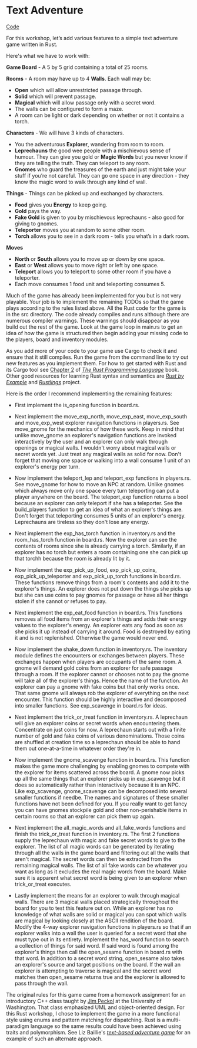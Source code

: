 # Text Adventure

[Code](https://github.com/rust-community/rustbridge/tree/master/workshops/src/textadventure)

For this workshop, let’s add various features to a simple text adventure game written in Rust.

Here's what we have to work with:

**Game Board** - A 5 by 5 grid containing a total of 25 rooms. 

**Rooms** - A room may have up to 4 **Walls**. Each wall may be:
+ **Open** which will allow unrestricted passage through.
+ **Solid** which will prevent passage.
+ **Magical** which will allow passage only with a secret word.
+ The walls can be configured to form a maze.
+ A room can be light or dark depending on whether or not it contains a torch.
 
**Characters** - We will have 3 kinds of characters.
+ You the adventurous **Explorer**, wandering from room to room.
+ **Leprechauns** the good wee people with a mischievous sense of humour. They can give you gold or **Magic Words** but you never know if they are telling the truth. They can teleport to any room.
+ **Gnomes** who guard the treasures of the earth and just might take your stuff if you’re not careful. They can go one space in any direction - they know the magic word to walk through any kind of wall. 
 
**Things** - Things can be picked up and exchanged by characters.
+ **Food** gives you **Energy** to keep going.
+ **Gold** pays the way.
+ **Fake Gold** is given to you by mischievous leprechauns - also good for giving to gnomes.
+ **Teleporter** moves you at random to some other room.
+ **Torch** allows you to see in a dark room - tells you what’s in a dark room. 
 
**Moves**
+ **North** or **South** allows you to move up or down by one space.
+ **East** or **West** allows you to move right or left by one space.
+ **Teleport** allows you to teleport to some other room if you have a teleporter. 
+ Each move consumes 1 food unit and teleporting consumes 5. 

Much of the game has already been implemented for you but is not very playable.  Your job is to implement the remaining TODOs so that the game plays according to the rules listed above.  All the Rust code for the game is in the src directory.  The code already compiles and runs although there are numerous compiler warnings.  These warnings should disappear as you build out the rest of the game.  Look at the game loop in main.rs to get an idea of how the game is structured then begin adding your missing code to the players, board and inventory modules.

As you add more of your code to your game use Cargo to check it and ensure that it still compiles. Run the game from the command line to try out new features as you implement them. For how to get started with Rust and its Cargo tool see [Chapter 2](http://rust-lang.github.io/book/second-edition/ch02-00-guessing-game-tutorial.html) of [*The Rust Programming Language*](http://rust-lang.github.io/book/second-edition) book.  Other good resources for learning Rust syntax and semantics are [*Rust by Example*](http://rustbyexample.com) and [*Rustlings*](https://github.com/carols10cents/rustlings) project.

Here is the order I recommend implementing the remaining features:

+ First implement the is_opening function in board.rs.

+ Next implement the move_exp_north, move_exp_east, move_exp_south and move_exp_west explorer navigation functions in players.rs.  See move_gnome for the mechanics of how these work.  Keep in mind that unlike move_gnome an explorer's navigation functions are invoked interactively by the user and an explorer can only walk through openings or magical walls.  I wouldn't worry about magical walls or secret words yet.  Just treat any magical walls as solid for now.  Don't forget that moving one space or walking into a wall consume 1 unit of an explorer's energy per turn.

+ Now implement the teleport_lep and teleport_exp functions in players.rs.  See move_gnome for how to move an NPC at random.  Unlike gnomes which always move only one space every turn teleporting can put a player anywhere on the board.  The teleport_exp function returns a bool because an explorer can only teleport if she has a teleporter.  See the build_players function to get an idea of what an explorer's things are.  Don't forget that teleporting consumes 5 units of an explorer's energy.  Leprechauns are tireless so they don't lose any energy.

+ Next implement the exp_has_torch function in inventory.rs and the room_has_torch function in board.rs.  Now the explorer can see the contents of rooms since she is already carrying a torch.  Similarly, if an explorer has no torch but enters a room containing one she can pick up that torchh because the room is already lit by it.

+ Now implement the exp_pick_up_food, exp_pick_up_coins, exp_pick_up_teleporter and exp_pick_up_torch functions in board.rs.  These functions remove things from a room's contents and add it to the explorer's things.  An explorer does not put down the things she picks up but she can use coins to pay gnomes for passage or have all her things stolen if she cannot or refuses to pay.

+ Next implement the exp_eat_food function in board.rs.  This functions removes all food items from an explorer's things and adds their energy values to the explorer's energy.  An explorer eats any food as soon as she picks it up instead of carrying it around.  Food is destroyed by eating it and is not replenished.  Otherwise the game would never end.

+ Now implement the shake_down function in inventory.rs.  The inventory module defines the encounters or exchanges between players.  These exchanges happen when players are occupants of the same room.  A gnome will demand gold coins from an explorer for safe passage through a room.  If the explorer cannot or chooses not to pay the gnome will take all of the explorer's things.  Hence the name of the function.  An explorer can pay a gnome with fake coins but that only works once.  That same gnome will always rob the explorer of everything on the next encounter.  This function should be highly interactive and decomposed into smaller functions.  See exp_scavenge in board.rs for ideas.

+ Next implement the trick_or_treat function in inventory.rs.  A leprechaun will give an explorer coins or secret words when encountering them.  Concentrate on just coins for now.  A leprechaun starts out with a finite number of gold and fake coins of various denominations.  Those coins are shuffled at creation time so a leprechaun should be able to hand them out one-at-a-time in whatever order they're in.  

+ Now implement the gnome_scavenge function in board.rs.  This function makes the game more challenging by enabling gnomes to compete with the explorer for items scattered across the board.  A gnome now picks up all the same things that an explorer picks up in exp_scavenge but it does so automatically rather than interactively because it is an NPC.  Like exp_scavenge, gnome_scavenge can be decomposed into several smaller functions if needbe.  The names and signatures of these smaller functions have not been defined for you.  If you really want to get fancy you can have gnomes stockpile gold and other non-perishable items in certain rooms so that an explorer can pick them up again.

+ Next implement the all_magic_words and all_fake_words functions and finish the trick_or_treat function in inventory.rs.  The first 2 functions supply the leprechaun with magic and fake secret words to give to the explorer.  The list of all magic words can be generated by iterating through all the walls in the game board and filtering out all the walls that aren't magical.  The secret words can then be extracted from the remaining magical walls.  The list of all fake words can be whatever you want as long as it excludes the real magic words from the board.  Make sure it is apparent what secret word is being given to an explorer when trick_or_treat executes.

+ Lastly implement the means for an explorer to walk through magical walls.  There are 3 magical walls placed strategically throughout the board for you to test this feature out on.  While an explorer has no knowledge of what walls are solid or magical you can spot which walls are magical by looking closely at the ASCII rendition of the board. Modify the 4-way explorer navigation functions in players.rs so that if an explorer walks into a wall the user is queried for a secret word that she must type out in its entirety.  Implement the has_word function to search a collection of things for said word.  If said word is found among the explorer's things then call the open_sesame function in board.rs with that word.  In addition to a secret word string, open_sesame also takes an explorer's source and target positions on the board.  If the wall an explorer is attempting to traverse is magical and the secret word matches then open_sesame returns true and the explorer is allowed to pass through the wall.

 The original rules for this game came from a homework assignment for an introductory C++ class taught by [Jim Peckol](http://www.ee.washington.edu/people/jim-peckol) at the University of Washington.  That class emphasized UML and object-oriented design.  For this Rust workshop, I chose to implement the game in a more functional style using enums and pattern matching for dispatching.  Rust is a multi-paradigm language so the same results could have been achieved using traits and polymorphism.  See Liz Baillie's [*text-based adventure game*](https://github.com/tildeio/learning-rust) for an example of such an alternate approach.
